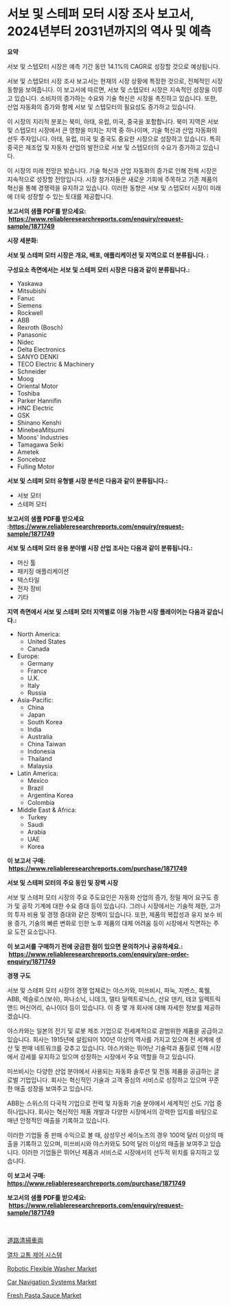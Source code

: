 <p><h1>서보 및 스테퍼 모터 시장 조사 보고서, 2024년부터 2031년까지의 역사 및 예측</h1></p><p><strong>요약</strong></p>
<p><p>서보 및 스텝모터 시장은 예측 기간 동안 14.1%의 CAGR로 성장할 것으로 예상됩니다.</p><p>서보 및 스텝모터 시장 조사 보고서는 현재의 시장 상황에 특정한 것으로, 전체적인 시장 동향을 보여줍니다. 이 보고서에 따르면, 서보 및 스텝모터 시장은 지속적인 성장을 이루고 있습니다. 소비자의 증가하는 수요와 기술 혁신은 시장을 촉진하고 있습니다. 또한, 산업 자동화의 증가와 함께 서보 및 스텝모터의 필요성도 증가하고 있습니다.</p><p>이 시장의 지리적 분포는 북미, 아태, 유럽, 미국, 중국을 포함합니다. 북미 지역은 서보 및 스텝모터 시장에서 큰 영향을 미치는 지역 중 하나이며, 기술 혁신과 산업 자동화의 선두 주자입니다. 아태, 유럽, 미국 및 중국도 중요한 시장으로 성장하고 있습니다. 특히 중국은 제조업 및 자동차 산업의 발전으로 서보 및 스텝모터의 수요가 증가하고 있습니다.</p><p>이 시장의 미래 전망은 밝습니다. 기술 혁신과 산업 자동화의 증가로 인해 전체 시장은 지속적으로 성장할 전망입니다. 시장 참가자들은 새로운 기회에 주목하고 기존 제품의 혁신을 통해 경쟁력을 유지하고 있습니다. 이러한 동향은 서보 및 스텝모터 시장이 미래에 더욱 성장할 수 있는 토대를 제공합니다.</p></p>
<p><strong>보고서의 샘플 PDF를 받으세요: &nbsp;<a href="https://www.reliableresearchreports.com/enquiry/request-sample/1871749">https://www.reliableresearchreports.com/enquiry/request-sample/1871749</a></strong></p>
<p><strong>시장 세분화:</strong></p>
<p><strong> 서보 및 스테퍼 모터 시장은 개요, 배포, 애플리케이션 및 지역으로 더 분류됩니다. :</strong></p>
<p><strong>구성요소 측면에서는 서보 및 스테퍼 모터 시장은 다음과 같이 분류됩니다.:</strong></p>
<p><ul><li>Yaskawa</li><li>Mitsubishi</li><li>Fanuc</li><li>Siemens</li><li>Rockwell</li><li>ABB</li><li>Rexroth (Bosch)</li><li>Panasonic</li><li>Nidec</li><li>Delta Electronics</li><li>SANYO DENKI</li><li>TECO Electric & Machinery</li><li>Schneider</li><li>Moog</li><li>Oriental Motor</li><li>Toshiba</li><li>Parker Hannifin</li><li>HNC Electric</li><li>GSK</li><li>Shinano Kenshi</li><li>MinebeaMitsumi</li><li>Moons' Industries</li><li>Tamagawa Seiki</li><li>Ametek</li><li>Sonceboz</li><li>Fulling Motor</li></ul></p>
<p><strong> 서보 및 스테퍼 모터 유형별 시장 분석은 다음과 같이 분류됩니다.:</strong></p>
<p><ul><li>서보 모터</li><li>스테퍼 모터</li></ul></p>
<p><strong>보고서의 샘플 PDF를 받으세요 :<a href="https://www.reliableresearchreports.com/enquiry/request-sample/1871749">https://www.reliableresearchreports.com/enquiry/request-sample/1871749</a></strong></p>
<p><strong> 서보 및 스테퍼 모터 응용 분야별 시장 산업 조사는 다음과 같이 분류됩니다.:</strong></p>
<p><ul><li>머신 툴</li><li>패키징 애플리케이션</li><li>텍스타일</li><li>전자 장비</li><li>기타</li></ul></p>
<p><strong>지역 측면에서 서보 및 스테퍼 모터 지역별로 이용 가능한 시장 플레이어는 다음과 같습니다.:</strong></p>
<p><ul>
    <li>
        North America:
        <ul>
            <li>United States</li>
            <li>Canada</li>
        </ul>
    </li>
    <li>
        Europe:
        <ul>
            <li>Germany</li>
            <li>France</li>
            <li>U.K.</li>
            <li>Italy</li>
            <li>Russia</li>
        </ul>
    </li>
    <li>
        Asia-Pacific:
        <ul>
            <li>China</li>
            <li>Japan</li>
            <li>South Korea</li>
            <li>India</li>
            <li>Australia</li>
            <li>China Taiwan</li>
            <li>Indonesia</li>
            <li>Thailand</li>
            <li>Malaysia</li>
        </ul>
    </li>
    <li>
        Latin America:
        <ul>
            <li>Mexico</li>
            <li>Brazil</li>
            <li>Argentina Korea</li>
            <li>Colombia</li>
        </ul>
    </li>
    <li>
        Middle East & Africa:
        <ul>
            <li>Turkey</li>
            <li>Saudi</li>
            <li>Arabia</li>
            <li>UAE</li>
            <li>Korea</li>
        </ul>
    </li>
    </ul></p>
<p><strong>이 보고서 구매: &nbsp;<a href="https://www.reliableresearchreports.com/purchase/1871749">https://www.reliableresearchreports.com/purchase/1871749</a></strong></p>
<p><strong>서보 및 스테퍼 모터의 주요 동인 및 장벽 시장</strong></p>
<p><p>서보 및 스테퍼 모터 시장의 주요 주도요인은 자동화 산업의 증가, 정밀 제어 요구도 증가 및 공작 기계에 대한 수요 증대 등이 있습니다. 그러나 시장에서는 기술적 제한, 고가의 투자 비용 및 경쟁 증대와 같은 장벽이 있습니다. 또한, 제품의 복잡성과 유지 보수 비용 증가, 기술의 빠른 변화로 인한 노후 제품의 대체 어려움 등이 시장에서 직면하는 주요 도전 요소입니다.</p></p>
<p><strong>이 보고서를 구매하기 전에 궁금한 점이 있으면 문의하거나 공유하세요.: &nbsp;<a href="https://www.reliableresearchreports.com/enquiry/pre-order-enquiry/1871749">https://www.reliableresearchreports.com/enquiry/pre-order-enquiry/1871749</a></strong></p>
<p><strong>경쟁 구도</strong></p>
<p><p>서보 및 스테퍼 모터 시장의 경쟁 업체로는 야스카와, 미쓰비시, 파눅, 지멘스, 록웰, ABB, 렉슬로스(보쉬), 파나소닉, 니데크, 델타 일렉트로닉스, 산요 덴키, 테코 일렉트릭 앤드 머신어리, 슈나이더 등이 있습니다. 이 중 몇 개 회사에 대해 자세한 정보를 제공하겠습니다.</p><p>야스카와는 일본의 전기 및 로봇 제조 기업으로 전세계적으로 광범위한 제품을 공급하고 있습니다. 회사는 1915년에 설립되어 100년 이상의 역사를 가지고 있으며 전 세계에 생산 및 판매 네트워크를 갖추고 있습니다. 야스카와는 뛰어난 기술력과 품질로 인해 시장에서 강세를 유지하고 있으며 성장하는 시장에서 주요 역할을 하고 있습니다.</p><p>미쓰비시는 다양한 산업 분야에서 사용되는 자동화 솔루션 및 전동 제품을 공급하는 글로벌 기업입니다. 회사는 혁신적인 기술과 고객 중심의 서비스로 성장하고 있으며 꾸준한 매출 성장을 보여주고 있습니다.</p><p>ABB는 스위스의 다국적 기업으로 전력 및 자동화 기술 분야에서 세계적인 선도 기업 중 하나입니다. 회사는 혁신적인 제품 개발과 다양한 시장에서의 강력한 입지를 바탕으로 매년 안정적인 매출을 기록하고 있습니다.</p><p>이러한 기업들 중 판매 수익으로 볼 때, 삼성무선 세이노즈의 경우 100억 달러 이상의 매출을 기록하고 있으며, 미쓰비시와 야스카와도 50억 달러 이상의 매출을 보여주고 있습니다. 이러한 기업들은 뛰어난 제품과 서비스로 시장에서의 선두적 위치를 유지하고 있습니다.</p></p>
<p><strong>이 보고서 구매: &nbsp; <a href="https://www.reliableresearchreports.com/purchase/1871749">https://www.reliableresearchreports.com/purchase/1871749</a></strong></p>
<p><strong>보고서의 샘플 PDF를 받으세요: &nbsp;<a href="https://www.reliableresearchreports.com/enquiry/request-sample/1871749">https://www.reliableresearchreports.com/enquiry/request-sample/1871749</a></strong><strong></strong></p>
<p>&nbsp;</p>
<p><p><a href="https://medium.com/@craigurcottrte8/%E9%81%93%E8%B7%AF%E6%B8%85%E6%8E%83%E8%BB%8A%E4%B8%A1%E5%B8%82%E5%A0%B4%E8%A6%8F%E6%A8%A1-cagr-%E3%83%88%E3%83%AC%E3%83%B3%E3%83%892024-2030-a1f6ec6ef82e">道路清掃車両</a></p><p><a href="https://medium.com/@ethawolf/%EC%A0%84%EC%84%B8%EA%B3%84-%EC%82%B0%EC%97%85%EC%97%90%EC%84%9C-%EC%B5%9C%EC%A0%81%EC%9D%98-%EB%A7%88%EC%BC%80%ED%8C%85-%EC%B1%84%EB%84%90%EC%9D%84-%EB%B3%B4%EC%97%AC%EC%A3%BC%EB%8A%94-%EA%B8%B0%EC%B0%A8-%EA%B5%90%ED%86%B5-%EC%A0%9C%EC%96%B4-%EC%8B%9C%EC%8A%A4%ED%85%9C-%EC%8B%9C%EC%9E%A5-%EA%B7%9C%EB%AA%A8%EC%9E%85%EB%8B%88%EB%8B%A4-9166843bba2f">열차 교통 제어 시스템</a></p><p><a href="https://view.publitas.com/reportprime-1/robotic-flexible-washer-market-analysis-examines-its-scope-on-growth-opportunities-and-forecasted-trends-spanning-from-2024-to-2031/">Robotic Flexible Washer Market</a></p><p><a href="https://military-diascia-e68.notion.site/Global-Car-Navigation-Systems-Market-by-Types-Applications-and-Major-Players-with-Regional-Growth-d8c011012fc944adb84554367fc759cf">Car Navigation Systems Market</a></p><p><a href="https://github.com/edytherolanlouisejk1miz0wig/Market-Research-Report-List-1/blob/main/fresh-pasta-sauce-market.md">Fresh Pasta Sauce Market</a></p></p>